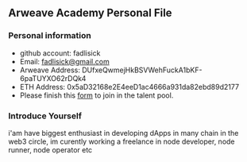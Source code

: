 ## Arweave Academy Personal File

### Personal information

- github account: fadlisick
- Email: fadlisick@gmail.com
- Arweave Address: DUfxeQwmejHkBSVWehFuckA1bKF-6paTUYXO62rDQk4
- ETH Address: 0x5aD32168e2E4eeD1ac4666a931da82ebd89d2177
- Please finish this [form](https://docs.google.com/forms/d/e/1FAIpQLSfWA5fIIcBgmRppm3jNz5vmf9Mai_QMVil-2pO4r7YKn_Zhtw/viewform?usp=sf_link) to join in the talent pool.

### Introduce Yourself
 i'am have biggest enthusiast in developing dApps in many chain in the web3 circle, im curently working a freelance in node developer, node runner, node operator etc
